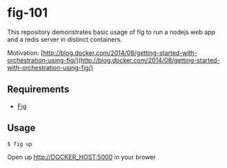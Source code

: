 # fig-101

This repository demonstrates basic usage of fig to run a nodejs web app and a redis server in distinct containers.

Motivation: [http://blog.docker.com/2014/08/getting-started-with-orchestration-using-fig/](http://blog.docker.com/2014/08/getting-started-with-orchestration-using-fig/)

## Requirements

* [Fig](http://www.fig.sh/install.html)

## Usage

```shell
$ fig up
```

Open up [http://DOCKER_HOST:5000](http://DOCKER_HOST:5000) in your brower